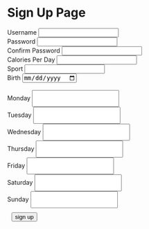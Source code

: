 
<body>
    <script src="{{ '/assets/js/signup.js' | relative_url }}"></script>
<body>

<h1> Sign Up Page</h1>

<div class="signcontain">
    <div class="signup">
        <div style="">
            <label class="signupL">Username</label>
            <input id = "username" type="text"/>
        </div>
        <div style="">
            <label class="signupL">Password</label>
            <input id = "password" type="password">
        </div>
        <div style="">
            <label class="signupL">Confirm Password</label>
            <input id = "confirm_password" type="password">
        </div>
        <div style="">
            <label class="signupL">Calories Per Day</label>
            <input id="calories" type="number">
        </div>
        <div style="">
            <label class="signupL">Sport</label>
            <input id="sport" type="text">
        </div>
        <div style="">
            <label class="signupL">Birth</label>
            <input id="birth" type="date">
        </div>
    </div>
    <br>
    <div class="signup2">
        <label class="signupL">Monday</label>
        <input type="text" id = "monday" style="color: black; padding: 10px;"><br>
        <label class="signupL">Tuesday</label>
        <input type="text" id = "tuesday" style="color: black; padding: 10px;"><br>
        <label class="signupL">Wednesday</label>
        <input type="text" id = "wednesday" style="color: black; padding: 10px;"><br>
        <label class="signupL">Thursday</label>
        <input type="text" id = "thursday" style="color: black; padding: 10px;"><br>
        <label class="signupL">Friday</label>
        <input type="text" id = "friday" style="color: black; padding: 10px;"><br>
        <label class="signupL">Saturday</label>
        <input type="text" id = "saturday" style="color: black; padding: 10px;"><br>
        <label class="signupL">Sunday</label>
        <input type="text" id = "sunday" style="color: black; padding: 10px;"><br>
    </div>
</div>
    <div style="padding: 10px">
        <button id = "signUPbutton" type="submit" class="signupbtn" onclick = "signup()">sign up</button>
    </div>
<div id="john"></div>
<script>
    passwords = document.getElementById("password").value;
    confirm_password = document.getElementById("confirm_password").value;
    const url = "https://dolphin.nighthawkcodingsociety.com/api/users";
    const create_fetch = url + '/create';  
    function getAge() {
       var birthday = document.getElementById('birth' ).value.split("-");
       var d1 = new Date(birthday[0],birthday[1]-1,birthday[2]);
       var d2 = new Date();
       var diff = d2.getTime() - d1.getTime();
       var daysPast = Math.floor(diff / (1000 * 60 * 60 * 24));
       var age = Math.floor(daysPast / 365.25)
        return age
    }
    const ages = getAge()
    function signup() {
        const ages = getAge()
        console.log(ages)
        const body = {
            username: document.getElementById("username").value,
            password: document.getElementById("password").value,
            monday: document.getElementById("monday").value,
            tuesday: document.getElementById("tuesday").value,
            wednesday: document.getElementById("wednesday").value,
            thursday: document.getElementById("thursday").value,
            friday: document.getElementById("friday").value,
            saturday: document.getElementById("saturday").value,
            sunday: document.getElementById("sunday").value,
            sex: "",
            weight: "",
            height: "",
            sport: document.getElementById("sport").value,
            maxcal: document.getElementById("calories").value,
            age: ages
        };
        const requestOptions = {
            method: 'POST',
            body: JSON.stringify(body),
            headers: {
                "content-type": "application/json",
            },
        };
        if (passwords == confirm_password) {
            fetch(create_fetch, requestOptions)
                .then(response => {
                    // trap error response from Web API
                    if (response.status !== 200) {
                    const errorMsg = 'Database create error: ' + response.status;
                    console.log(errorMsg);
                    return;
                    }
                    // response contains valid result
                    response.json().then(data => {
                        console.log(data);
                        //add a table row for the new/created userid
                    })
                })
        } else {
            alert("password is not matched");
        }
    }
</script>
<!--input id='name' type = "text"/>
<button id = "press" onclick = "printName()">
<div id='result'></div>
<script src="{{ '/assets/js/signup.js' | relative_url }}"></script>-->

